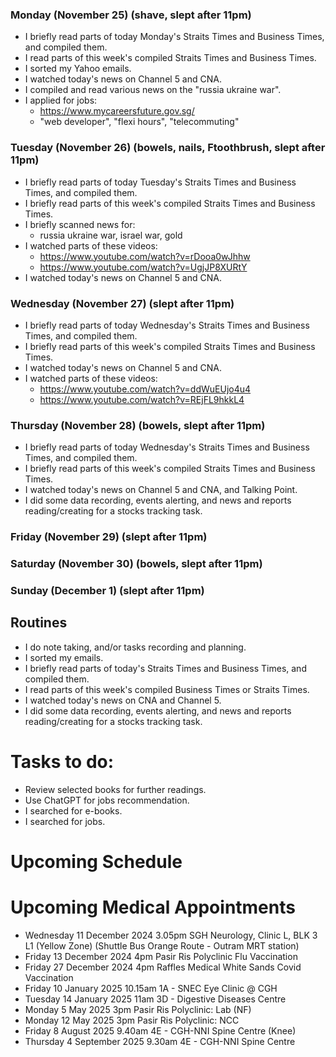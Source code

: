 ### Monday (November 25) (shave, slept after 11pm)
- I briefly read parts of today Monday's Straits Times and Business Times, and compiled them.
- I read parts of this week's compiled Straits Times and Business Times.
- I sorted my Yahoo emails.
- I watched today's news on Channel 5 and CNA.
- I compiled and read various news on the "russia ukraine war".
- I applied for jobs:
    - https://www.mycareersfuture.gov.sg/
    - "web developer", "flexi hours", "telecommuting"

### Tuesday (November 26) (bowels, nails, Ftoothbrush, slept after 11pm)
- I briefly read parts of today Tuesday's Straits Times and Business Times, and compiled them.
- I briefly read parts of this week's compiled Straits Times and Business Times.
- I briefly scanned news for:
    - russia ukraine war, israel war, gold
- I watched parts of these videos:
    - https://www.youtube.com/watch?v=rDooa0wJhhw
    - https://www.youtube.com/watch?v=UgjJP8XURtY
- I watched today's news on Channel 5 and CNA.

### Wednesday (November 27) (slept after 11pm)
- I briefly read parts of today Wednesday's Straits Times and Business Times, and compiled them.
- I briefly read parts of this week's compiled Straits Times and Business Times.
- I watched today's news on Channel 5 and CNA.
- I watched parts of these videos:
    - https://www.youtube.com/watch?v=ddWuEUjo4u4
    - https://www.youtube.com/watch?v=REjFL9hkkL4

### Thursday (November 28) (bowels, slept after 11pm)
- I briefly read parts of today Wednesday's Straits Times and Business Times, and compiled them.
- I briefly read parts of this week's compiled Straits Times and Business Times.
- I watched today's news on Channel 5 and CNA, and Talking Point.
- I did some data recording, events alerting, and news and reports reading/creating for a stocks tracking task.

### Friday (November 29) (slept after 11pm)


### Saturday (November 30) (bowels, slept after 11pm)


### Sunday (December 1) (slept after 11pm)




## Routines
- I do note taking, and/or tasks recording and planning.
- I sorted my emails.
- I briefly read parts of today's Straits Times and Business Times, and compiled them.
- I read parts of this week's compiled Business Times or Straits Times.
- I watched today's news on CNA and Channel 5.
- I did some data recording, events alerting, and news and reports reading/creating for a stocks tracking task.

# Tasks to do:
- Review selected books for further readings.
- Use ChatGPT for jobs recommendation.
- I searched for e-books.
- I searched for jobs.

# Upcoming Schedule

# Upcoming Medical Appointments
- Wednesday 11 December 2024 3.05pm SGH Neurology, Clinic L, BLK 3 L1 (Yellow Zone) (Shuttle Bus Orange Route - Outram MRT station)
- Friday 13 December 2024 4pm Pasir Ris Polyclinic Flu Vaccination
- Friday 27 December 2024 4pm Raffles Medical White Sands Covid Vaccination
- Friday 10 January 2025 10.15am 1A - SNEC Eye Clinic @ CGH
- Tuesday 14 January 2025 11am 3D - Digestive Diseases Centre
- Monday 5 May 2025 3pm Pasir Ris Polyclinic: Lab (NF)
- Monday 12 May 2025 3pm Pasir Ris Polyclinic: NCC
- Friday 8 August 2025 9.40am 4E - CGH-NNI Spine Centre (Knee)
- Thursday 4 September 2025 9.30am 4E - CGH-NNI Spine Centre
